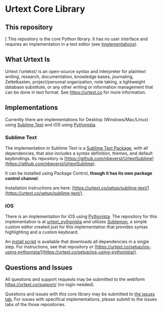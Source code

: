 # Urtext Core Library

## This repository
[
This repository is the core Python library. It has no user interface and requires an implementation in a text editor (see [Implementations](https://github.com/nbeversl/urtext?tab=readme-ov-file#sublime-text)).

## What Urtext Is

Urtext /ˈʊrtekst/ is an open-source syntax and interpreter for plaintext writing, research, documentation, knowledge bases, journaling, Zettelkasten, project/personal organization, note taking, a lightweight database substitute, or any other writing or information management that can be done in text format. See https://urtext.co for more information.

## Implementations

Currently there are implementations for Desktop (Windows/Mac/Linux) using [Sublime Text](https://www.sublimetext.com/) and iOS using [Pythonista](https://omz-software.com/pythonista/).

### Sublime Text 

The implementation in Sublime Text is a [Sublime Text Package](https://www.sublimetext.com/docs/packages.html), with all dependencies, that also includes a syntax definition, themes, and default keybindings. Its repository is [https://github.com/nbeversl/UrtextSublime](https://github.com/nbeversl/UrtextSublime).

It can be installed using Package Control, **though it has its own package control channel**.

Installation instructions are here: [https://urtext.co/setup/sublime-text/](https://urtext.co/setup/sublime-text/).

### iOS

There is an implementation for iOS using [Pythonista](https://omz-software.com/pythonista/). The repository for this implementation is at [urtext_pythonista](https://github.com/nbeversl/urtext_pythonista) and utilizes [Sublemon](https://github.com/nbeversl/sublemon), a simple custom editor created just for this implementation that provides syntax highlighting and a custom keyboard.

An [install script](https://github.com/nbeversl/urtext_pythonista_install_or_update) is available that downloads all dependencies in a single step. For instructions, see that repository or [https://urtext.co/setup/ios-using-pythonista/](https://urtext.co/setup/ios-using-pythonista/).

## Questions and Issues

All questions and support requests may be submitted to the webform https://urtext.co/support/ (no login needed).

Questions and issues with this core library may be submitted to [the issues tab](https://github.com/nbeversl/urtext/issues). For issues with specifical implementations, please submit to the issues tabs of the those repositories. 